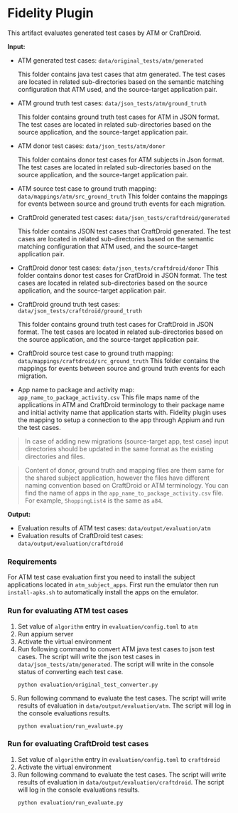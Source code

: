# Fidelity Plugin

This artifact evaluates generated test cases by ATM or CraftDroid.

**Input:**

- ATM generated test cases: `data/original_tests/atm/generated`

  This folder contains java test cases that atm generated. The test cases are located in related sub-directories based
  on the semantic matching configuration that ATM used, and the source-target application pair.

- ATM ground truth test cases: `data/json_tests/atm/ground_truth`

  This folder contains ground truth test cases for ATM in JSON format. The test cases are located in related
  sub-directories based on the source application, and the source-target application pair.

- ATM donor test cases: `data/json_tests/atm/donor`

  This folder contains donor test cases for ATM subjects in Json format. The test cases are located in related
  sub-directories based on the source application, and the source-target application pair.

- ATM source test case to ground truth mapping: `data/mappings/atm/src_ground_truth`
  This folder contains the mappings for events between source and ground truth events for each migration.

- CraftDroid generated test cases: `data/json_tests/craftdroid/generated`

  This folder contains JSON test cases that CraftDroid generated. The test cases are located in related sub-directories
  based on the semantic matching configuration that ATM used, and the source-target application pair.

- CraftDroid donor test cases: `data/json_tests/craftdroid/donor`
  This folder contains donor test cases for CrafDroid in JSON format. The test cases are located in related
  sub-directories based on the source application, and the source-target application pair.

- CraftDroid ground truth test cases: `data/json_tests/craftdroid/ground_truth`

  This folder contains ground truth test cases for CraftDroid in JSON format. The test cases are located in related
  sub-directories based on the source application, and the source-target application pair.

- CraftDroid source test case to ground truth mapping: `data/mappings/craftdroid/src_ground_truth`
  This folder contains the mappings for events between source and ground truth events for each migration.

- App name to package and activity map: `app_name_to_package_activity.csv`
  This file maps name of the applications in ATM and CraftDroid terminology to their package name and initial activity
  name that application starts with. Fidelity plugin uses the mapping to setup a connection to the app through Appium
  and run the test cases.

> In case of adding new migrations (source-target app, test case) input directories should be updated in the same format
> as the existing directories and files.

> Content of donor, ground truth and mapping files are them same for the shared subject application, however the files
> have different naming convention based on CraftDroid or ATM terminology. You can find the name of apps in the
> `app_name_to_package_activity.csv` file. For example, `ShoppingList4` is the same as `a84`.

**Output:**

- Evaluation results of ATM test cases: `data/output/evaluation/atm`
- Evaluation results of CraftDroid test cases: `data/output/evaluation/craftdroid`

### Requirements

For ATM test case evaluation first you need to install the subject applications located in `atm_subject_apps`. First run
the emulator then run `install-apks.sh` to automatically install the apps on the emulator.

### Run for evaluating ATM test cases

1. Set value of `algorithm` entry in `evaluation/config.toml` to `atm`
1. Run appium server
1. Activate the virtual environment
1. Run following command to convert ATM java test cases to json test cases. The script will write the json test cases 
   in `data/json_tests/atm/generated`. The script will write in the console status of converting each test case.
    ```shell
    python evaluation/original_test_converter.py
    ```
1. Run following command to evaluate the test cases. The script will write results of evaluation 
   in `data/output/evaluation/atm`. The script will log in the console evaluations results.
    ```shell
    python evaluation/run_evaluate.py
    ```

### Run for evaluating CraftDroid test cases

1. Set value of `algorithm` entry in `evaluation/config.toml` to `craftdroid`
1. Activate the virtual environment
1. Run following command to evaluate the test cases. The script will write results of evaluation
   in `data/output/evaluation/craftdroid`. The script will log in the console evaluations results.
    ```shell
    python evaluation/run_evaluate.py
    ```
